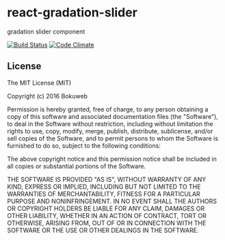 # react-gradation-slider

gradation slider component

[![Build Status](https://travis-ci.org/bokuweb/react-gradation-slider.svg?branch=master)](https://travis-ci.org/bokuweb/react-gradation-slider)
[![Code Climate](https://codeclimate.com/github/bokuweb/react-gradation-slider/badges/gpa.svg)](https://codeclimate.com/github/bokuweb/react-gradation-slider)


## License

The MIT License (MIT)

Copyright (c) 2016 Bokuweb

Permission is hereby granted, free of charge, to any person obtaining a copy of this software and associated documentation files (the "Software"), to deal in the Software without restriction, including without limitation the rights to use, copy, modify, merge, publish, distribute, sublicense, and/or sell copies of the Software, and to permit persons to whom the Software is furnished to do so, subject to the following conditions:

The above copyright notice and this permission notice shall be included in all copies or substantial portions of the Software.

THE SOFTWARE IS PROVIDED "AS IS", WITHOUT WARRANTY OF ANY KIND, EXPRESS OR IMPLIED, INCLUDING BUT NOT LIMITED TO THE WARRANTIES OF MERCHANTABILITY, FITNESS FOR A PARTICULAR PURPOSE AND NONINFRINGEMENT. IN NO EVENT SHALL THE AUTHORS OR COPYRIGHT HOLDERS BE LIABLE FOR ANY CLAIM, DAMAGES OR OTHER LIABILITY, WHETHER IN AN ACTION OF CONTRACT, TORT OR OTHERWISE, ARISING FROM, OUT OF OR IN CONNECTION WITH THE SOFTWARE OR THE USE OR OTHER DEALINGS IN THE SOFTWARE.
